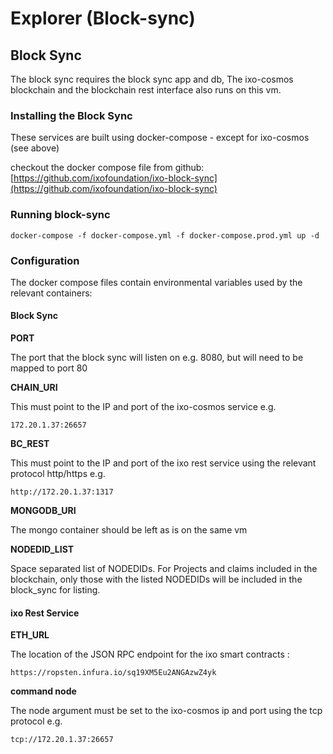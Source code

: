 # Explorer \(Block-sync\)

## Block Sync

The block sync requires the block sync app and db, The ixo-cosmos blockchain and the blockchain rest interface also runs on this vm. 

### Installing the Block Sync

These services are built using docker-compose - except for ixo-cosmos \(see above\)

checkout the docker compose file from github: [https://github.com/ixofoundation/ixo-block-sync](https://github.com/ixofoundation/ixo-block-sync)

### Running block-sync

```text
docker-compose -f docker-compose.yml -f docker-compose.prod.yml up -d
```

### Configuration

The docker compose files contain environmental variables used by the relevant containers:

#### Block Sync

**PORT**

The port that the block sync will listen on e.g. 8080, but will need to be mapped to port 80

**CHAIN\_URI**

This must point to the IP and port of the ixo-cosmos service e.g. 

```text
172.20.1.37:26657
```

**BC\_REST**

This must point to the IP and port of the ixo rest service using the relevant protocol http/https e.g.  

```text
http://172.20.1.37:1317
```

**MONGODB\_URI**

The mongo container should be left as is on the same vm

**NODEDID\_LIST**

Space separated list of NODEDIDs. For Projects and claims included in the blockchain, only those with the listed NODEDIDs will be included in the block\_sync for listing.

#### ixo Rest Service

**ETH\_URL**

The location of the JSON RPC endpoint for the ixo smart contracts : 

```text
https://ropsten.infura.io/sq19XM5Eu2ANGAzwZ4yk
```

**command node**

The node argument must be set to the ixo-cosmos ip and port using the tcp protocol e.g. 

```text
tcp://172.20.1.37:26657
```



